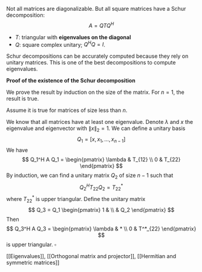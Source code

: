 Not all matrices are diagonalizable. But all square matrices have a Schur decomposition:
$$
A = QTQ^H
$$
- $T$: triangular with **eigenvalues on the diagonal**
- $Q$: square complex unitary; $Q^H Q =I$.

Schur decompositions can be accurately computed because they rely on unitary matrices. This is one of the best decompositions to compute eigenvalues.

**Proof of the existence of the Schur decomposition**

We prove the result by induction on the size of the matrix. For $n=1$, the result is true.

Assume it is true for matrices of size less than $n$.

We know that all matrices have at least one eigenvalue. Denote $\lambda$ and $x$ the eigenvalue and eigenvector with $\|x\|_2 = 1$. We can define a unitary basis
$$
Q_1 = \big[ x, x_1, \dots, x_{n-1} \big]
$$
We have
$$
Q_1^H A Q_1 = \begin{pmatrix}
\lambda & T_{12} \\
0 & T_{22}
\end{pmatrix}
$$
By induction, we can find a unitary matrix $Q_2$ of size $n-1$ such that
$$
Q_2^H T_{22} Q_2 = T^*_{22}
$$
where $T^*_{22}$ is upper triangular. Define the unitary matrix
$$
Q_3 = Q_1 \begin{pmatrix}
1 & \\
 & Q_2
\end{pmatrix}
$$
Then
$$
Q_3^H A Q_3 =
\begin{pmatrix}
\lambda & * \\
0 & T^*_{22}
\end{pmatrix}
$$
is upper triangular. $\square$

[[Eigenvalues]], [[Orthogonal matrix and projector]], [[Hermitian and symmetric matrices]]
